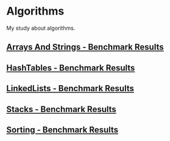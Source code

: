 # Algorithms

My study about algorithms.

## [Arrays And Strings - Benchmark Results](BenchMarkResults_For_ArraysAndStrings.md)

## [HashTables - Benchmark Results](BenchMarkResults_For_HashTables.md)

## [LinkedLists - Benchmark Results](BenchMarkResults_For_LinkedLists.md)

## [Stacks - Benchmark Results](BenchMarkResults_For_Stacks.md)

## [Sorting - Benchmark Results](BenchMarkResults_For_Sorting.md)